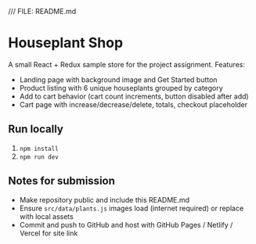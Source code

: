 /// FILE: README.md
# Houseplant Shop


A small React + Redux sample store for the project assignment. Features:
- Landing page with background image and Get Started button
- Product listing with 6 unique houseplants grouped by category
- Add to cart behavior (cart count increments, button disabled after add)
- Cart page with increase/decrease/delete, totals, checkout placeholder


## Run locally
1. `npm install`
2. `npm run dev`


## Notes for submission
- Make repository public and include this README.md
- Ensure `src/data/plants.js` images load (internet required) or replace with local assets
- Commit and push to GitHub and host with GitHub Pages / Netlify / Vercel for site link